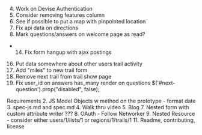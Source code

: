   4.  Work on Devise Authentication
  6.  Consider removing features column
  8.  See if possible to put a map with pinpointed location
  10. Fix api data on directions
  13. Mark questions/answers on welcome page as read?
*  14. Fix form hangup with ajax postings
  16. Put data somewhere about other users trail activity
  17.  Add "miles" to new trail form
  18.  Remove next trail from trail show page
  19.  Fix user_id on answers has_many render on questions
    $('#next-question').prop("disabled", false);


Requirements
2. JS Model Objects w method on the prototype - format date
3. spec-js.md and spec.md
4. Walk thru video
5. Blog
7. Nested form with custom attribute writer   ???
8. OAuth - Follow Networker
9. Nested Resource  - consider either users/1/lists/1 or regions/1/trails/1
11. Readme, contributing, license

